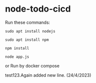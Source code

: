 # node-todo-cicd

Run these commands:


`sudo apt install nodejs`


`sudo apt install npm`


`npm install`

`node app.js`

or Run by docker compose

test123.Again added new line. (24/4/2023)
